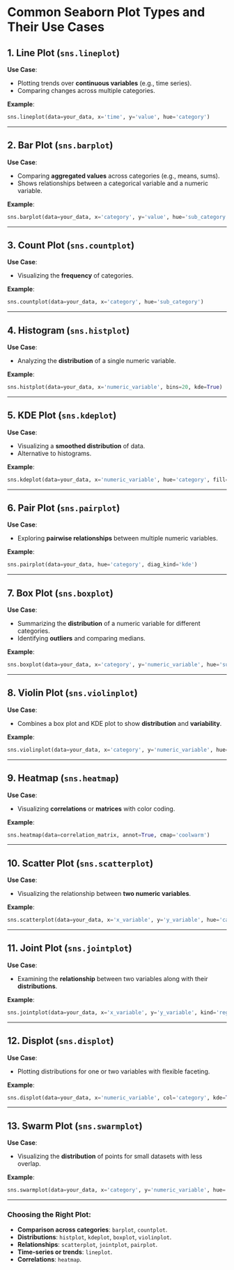 
# Common Seaborn Plot Types and Their Use Cases

## 1. Line Plot (`sns.lineplot`)
**Use Case**:
- Plotting trends over **continuous variables** (e.g., time series).
- Comparing changes across multiple categories.

**Example**:
```python
sns.lineplot(data=your_data, x='time', y='value', hue='category')
```

---

## 2. Bar Plot (`sns.barplot`)
**Use Case**:
- Comparing **aggregated values** across categories (e.g., means, sums).
- Shows relationships between a categorical variable and a numeric variable.

**Example**:
```python
sns.barplot(data=your_data, x='category', y='value', hue='sub_category')
```

---

## 3. Count Plot (`sns.countplot`)
**Use Case**:
- Visualizing the **frequency** of categories.

**Example**:
```python
sns.countplot(data=your_data, x='category', hue='sub_category')
```

---

## 4. Histogram (`sns.histplot`)
**Use Case**:
- Analyzing the **distribution** of a single numeric variable.

**Example**:
```python
sns.histplot(data=your_data, x='numeric_variable', bins=20, kde=True)
```

---

## 5. KDE Plot (`sns.kdeplot`)
**Use Case**:
- Visualizing a **smoothed distribution** of data.
- Alternative to histograms.

**Example**:
```python
sns.kdeplot(data=your_data, x='numeric_variable', hue='category', fill=True)
```

---

## 6. Pair Plot (`sns.pairplot`)
**Use Case**:
- Exploring **pairwise relationships** between multiple numeric variables.

**Example**:
```python
sns.pairplot(data=your_data, hue='category', diag_kind='kde')
```

---

## 7. Box Plot (`sns.boxplot`)
**Use Case**:
- Summarizing the **distribution** of a numeric variable for different categories.
- Identifying **outliers** and comparing medians.

**Example**:
```python
sns.boxplot(data=your_data, x='category', y='numeric_variable', hue='sub_category')
```

---

## 8. Violin Plot (`sns.violinplot`)
**Use Case**:
- Combines a box plot and KDE plot to show **distribution** and **variability**.

**Example**:
```python
sns.violinplot(data=your_data, x='category', y='numeric_variable', hue='sub_category', split=True)
```

---

## 9. Heatmap (`sns.heatmap`)
**Use Case**:
- Visualizing **correlations** or **matrices** with color coding.

**Example**:
```python
sns.heatmap(data=correlation_matrix, annot=True, cmap='coolwarm')
```

---

## 10. Scatter Plot (`sns.scatterplot`)
**Use Case**:
- Visualizing the relationship between **two numeric variables**.

**Example**:
```python
sns.scatterplot(data=your_data, x='x_variable', y='y_variable', hue='category')
```

---

## 11. Joint Plot (`sns.jointplot`)
**Use Case**:
- Examining the **relationship** between two variables along with their **distributions**.

**Example**:
```python
sns.jointplot(data=your_data, x='x_variable', y='y_variable', kind='reg')
```

---

## 12. Displot (`sns.displot`)
**Use Case**:
- Plotting distributions for one or two variables with flexible faceting.

**Example**:
```python
sns.displot(data=your_data, x='numeric_variable', col='category', kde=True)
```

---

## 13. Swarm Plot (`sns.swarmplot`)
**Use Case**:
- Visualizing the **distribution** of points for small datasets with less overlap.

**Example**:
```python
sns.swarmplot(data=your_data, x='category', y='numeric_variable', hue='sub_category')
```

---

### Choosing the Right Plot:
- **Comparison across categories**: `barplot`, `countplot`.
- **Distributions**: `histplot`, `kdeplot`, `boxplot`, `violinplot`.
- **Relationships**: `scatterplot`, `jointplot`, `pairplot`.
- **Time-series or trends**: `lineplot`.
- **Correlations**: `heatmap`.
